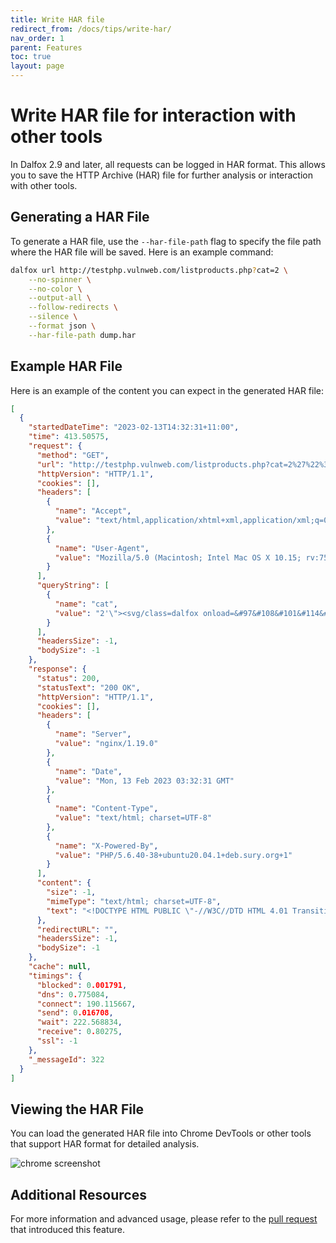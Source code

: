 ```yaml
---
title: Write HAR file
redirect_from: /docs/tips/write-har/
nav_order: 1
parent: Features
toc: true
layout: page
---
```


# Write HAR file for interaction with other tools

In Dalfox 2.9 and later, all requests can be logged in HAR format. This allows you to save the HTTP Archive (HAR) file for further analysis or interaction with other tools.

## Generating a HAR File

To generate a HAR file, use the `--har-file-path` flag to specify the file path where the HAR file will be saved. Here is an example command:

```bash
dalfox url http://testphp.vulnweb.com/listproducts.php?cat=2 \
    --no-spinner \
    --no-color \
    --output-all \
    --follow-redirects \
    --silence \
    --format json \
    --har-file-path dump.har
```

## Example HAR File

Here is an example of the content you can expect in the generated HAR file:

```json
[
  {
    "startedDateTime": "2023-02-13T14:32:31+11:00",
    "time": 413.50575,
    "request": {
      "method": "GET",
      "url": "http://testphp.vulnweb.com/listproducts.php?cat=2%27%22%3E%3Csvg%2Fclass%3Ddalfox+onload%3D%26%2397%26%23108%26%23101%26%23114%26%2300116%26%2340%26%2341%26%23x2f%26%23x2f",
      "httpVersion": "HTTP/1.1",
      "cookies": [],
      "headers": [
        {
          "name": "Accept",
          "value": "text/html,application/xhtml+xml,application/xml;q=0.9,image/avif,image/webp,image/apng,*/*;q=0.8,application/signed-exchange;v=b3;q=0.9"
        },
        {
          "name": "User-Agent",
          "value": "Mozilla/5.0 (Macintosh; Intel Mac OS X 10.15; rv:75.0) Gecko/20100101 Firefox/75.0"
        }
      ],
      "queryString": [
        {
          "name": "cat",
          "value": "2'\"><svg/class=dalfox onload=&#97&#108&#101&#114&#00116&#40&#41&#x2f&#x2f"
        }
      ],
      "headersSize": -1,
      "bodySize": -1
    },
    "response": {
      "status": 200,
      "statusText": "200 OK",
      "httpVersion": "HTTP/1.1",
      "cookies": [],
      "headers": [
        {
          "name": "Server",
          "value": "nginx/1.19.0"
        },
        {
          "name": "Date",
          "value": "Mon, 13 Feb 2023 03:32:31 GMT"
        },
        {
          "name": "Content-Type",
          "value": "text/html; charset=UTF-8"
        },
        {
          "name": "X-Powered-By",
          "value": "PHP/5.6.40-38+ubuntu20.04.1+deb.sury.org+1"
        }
      ],
      "content": {
        "size": -1,
        "mimeType": "text/html; charset=UTF-8",
        "text": "<!DOCTYPE HTML PUBLIC \"-//W3C//DTD HTML 4.01 Transitional//EN\"\n\"http://www.w3.org/TR/html4/loose.dtd\">\n<html><!-- InstanceBegin template=\"/Templates/...snip...meone break into your website. You can use it to test other tools and your manual hacking skills as well. Tip: Look for potential SQL Injections, Cross-site Scripting (XSS), and Cross-site Request Forgery (CSRF), and more.</p>\n</div>\n</div>\n</body>\n<!-- InstanceEnd --></html>\n"
      },
      "redirectURL": "",
      "headersSize": -1,
      "bodySize": -1
    },
    "cache": null,
    "timings": {
      "blocked": 0.001791,
      "dns": 0.775084,
      "connect": 190.115667,
      "send": 0.016708,
      "wait": 222.568834,
      "receive": 0.80275,
      "ssl": -1
    },
    "_messageId": 322
  }
]
```

## Viewing the HAR File

You can load the generated HAR file into Chrome DevTools or other tools that support HAR format for detailed analysis.

![chrome screenshot](https://user-images.githubusercontent.com/369053/218365521-5df5ff3c-759e-4bb8-9205-a45ac25481ca.png)

## Additional Resources

For more information and advanced usage, please refer to the [pull request](https://github.com/hahwul/dalfox/pull/440) that introduced this feature.